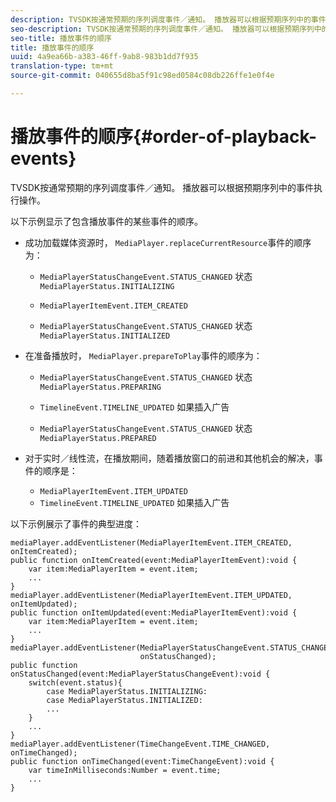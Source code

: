```yaml
---
description: TVSDK按通常预期的序列调度事件／通知。 播放器可以根据预期序列中的事件执行操作。
seo-description: TVSDK按通常预期的序列调度事件／通知。 播放器可以根据预期序列中的事件执行操作。
seo-title: 播放事件的顺序
title: 播放事件的顺序
uuid: 4a9ea66b-a383-46ff-9ab8-983b1dd7f935
translation-type: tm+mt
source-git-commit: 040655d8ba5f91c98ed0584c08db226ffe1e0f4e

---
```



# 播放事件的顺序{#order-of-playback-events}

TVSDK按通常预期的序列调度事件／通知。 播放器可以根据预期序列中的事件执行操作。

<!--<a id="section_6E34A6C7936245D88DEB3315DA64598B"></a>-->

以下示例显示了包含播放事件的某些事件的顺序。

* 成功加载媒体资源时， `MediaPlayer.replaceCurrentResource`事件的顺序为：

   * `MediaPlayerStatusChangeEvent.STATUS_CHANGED` 状态 `MediaPlayerStatus.INITIALIZING`

   * `MediaPlayerItemEvent.ITEM_CREATED`
   * `MediaPlayerStatusChangeEvent.STATUS_CHANGED` 状态 `MediaPlayerStatus.INITIALIZED`

* 在准备播放时， `MediaPlayer.prepareToPlay`事件的顺序为：

   * `MediaPlayerStatusChangeEvent.STATUS_CHANGED` 状态 `MediaPlayerStatus.PREPARING`

   * `TimelineEvent.TIMELINE_UPDATED` 如果插入广告
   * `MediaPlayerStatusChangeEvent.STATUS_CHANGED` 状态 `MediaPlayerStatus.PREPARED`

* 对于实时／线性流，在播放期间，随着播放窗口的前进和其他机会的解决，事件的顺序是：

   * `MediaPlayerItemEvent.ITEM_UPDATED`
   * `TimelineEvent.TIMELINE_UPDATED` 如果插入广告

<!--<a id="section_76C13548AF934868B70757CA5489E516"></a>-->

以下示例展示了事件的典型进度：

```
mediaPlayer.addEventListener(MediaPlayerItemEvent.ITEM_CREATED, onItemCreated); 
public function onItemCreated(event:MediaPlayerItemEvent):void { 
    var item:MediaPlayerItem = event.item; 
    ... 
} 
mediaPlayer.addEventListener(MediaPlayerItemEvent.ITEM_UPDATED, onItemUpdated); 
public function onItemUpdated(event:MediaPlayerItemEvent):void { 
    var item:MediaPlayerItem = event.item; 
    ... 
} 
mediaPlayer.addEventListener(MediaPlayerStatusChangeEvent.STATUS_CHANGED,  
                             onStatusChanged); 
public function onStatusChanged(event:MediaPlayerStatusChangeEvent):void { 
    switch(event.status){ 
        case MediaPlayerStatus.INITIALIZING: 
        case MediaPlayerStatus.INITIALIZED: 
        ... 
    } 
    ... 
} 
mediaPlayer.addEventListener(TimeChangeEvent.TIME_CHANGED, onTimeChanged); 
public function onTimeChanged(event:TimeChangeEvent):void { 
    var timeInMilliseconds:Number = event.time; 
    ... 
}
```

